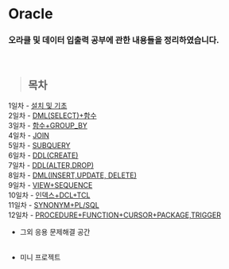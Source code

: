 Oracle
==============

### 오라클 및 데이터 입출력 공부에 관한 내용들을 정리하였습니다.

<br/>

> ## 목차 <br>
 1일차 - [설치 및 기초](https://github.com/Kalph/OracleStudy/tree/master/1Day) <br/>
 2일차 - [DML(SELECT)+함수](https://github.com/Kalph/OracleStudy/tree/master/2Day) <br/>
 3일차 - [함수+GROUP_BY](https://github.com/Kalph/OracleStudy/tree/master/3Day) <br/>
 4일차 - [JOIN](https://github.com/Kalph/OracleStudy/tree/master/4Day)<br/>
 5일차 - [SUBQUERY](https://github.com/Kalph/OracleStudy/tree/master/5Day)</br>
 6일차 - [DDL(CREATE)](https://github.com/Kalph/OracleStudy/tree/master/6Day)</br>
 7일차 - [DDL(ALTER,DROP)](https://github.com/Kalph/OracleStudy/tree/master/7Day)</br>
 8일차 - [DML(INSERT,UPDATE, DELETE)](https://github.com/Kalph/OracleStudy/tree/master/8Day)</br>
 9일차 - [VIEW+SEQUENCE](https://github.com/Kalph/OracleStudy/tree/master/9Day)</br>
 10일차 - [인덱스+DCL+TCL](https://github.com/Kalph/OracleStudy/tree/master/10Day)</br>
 11일차 - [SYNONYM+PL/SQL](https://github.com/Kalph/OracleStudy/tree/master/11Day)</br>
 12일차 - [PROCEDURE+FUNCTION+CURSOR+PACKAGE,TRIGGER](https://github.com/Kalph/OracleStudy/tree/master/12Day)<br/>
    
* 그외 응용 문제해결 공간 <br/>
 []() <br/>
 
* 미니 프로젝트 <br/>
[]()<br/> 

 


